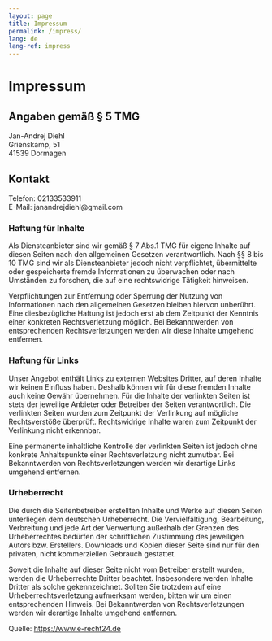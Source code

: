 ```yaml
---
layout: page
title: Impressum
permalink: /impress/
lang: de
lang-ref: impress
---
```


<div class='impressum'>
        <h1>Impressum</h1>
        <h2>Angaben gem&auml;&szlig; &sect; 5 TMG</h2>
        <p>Jan-Andrej Diehl<br />
            Grienskamp, 51<br />
            41539 Dormagen</p>
        <h2>Kontakt</h2>
        <p>Telefon: 02133533911<br />
            E-Mail: janandrejdiehl@gmail.com</p>
        <h3>Haftung f&uuml;r Inhalte</h3>
        <p>Als Diensteanbieter sind wir gem&auml;&szlig; &sect; 7 Abs.1 TMG f&uuml;r eigene Inhalte auf diesen
            Seiten nach den allgemeinen Gesetzen verantwortlich. Nach &sect;&sect; 8 bis 10 TMG sind wir als
            Diensteanbieter jedoch nicht verpflichtet, &uuml;bermittelte oder gespeicherte fremde Informationen zu
            &uuml;berwachen oder nach Umst&auml;nden zu forschen, die auf eine rechtswidrige T&auml;tigkeit
            hinweisen.</p>
        <p>Verpflichtungen zur Entfernung oder Sperrung der Nutzung von Informationen nach den allgemeinen Gesetzen
            bleiben hiervon unber&uuml;hrt. Eine diesbez&uuml;gliche Haftung ist jedoch erst ab dem Zeitpunkt der
            Kenntnis einer konkreten Rechtsverletzung m&ouml;glich. Bei Bekanntwerden von entsprechenden
            Rechtsverletzungen werden wir diese Inhalte umgehend entfernen.</p>
        <h3>Haftung f&uuml;r Links</h3>
        <p>Unser Angebot enth&auml;lt Links zu externen Websites Dritter, auf deren Inhalte wir keinen Einfluss
            haben. Deshalb k&ouml;nnen wir f&uuml;r diese fremden Inhalte auch keine Gew&auml;hr &uuml;bernehmen.
            F&uuml;r die Inhalte der verlinkten Seiten ist stets der jeweilige Anbieter oder Betreiber der Seiten
            verantwortlich. Die verlinkten Seiten wurden zum Zeitpunkt der Verlinkung auf m&ouml;gliche
            Rechtsverst&ouml;&szlig;e &uuml;berpr&uuml;ft. Rechtswidrige Inhalte waren zum Zeitpunkt der Verlinkung
            nicht erkennbar.</p>
        <p>Eine permanente inhaltliche Kontrolle der verlinkten Seiten ist jedoch ohne konkrete Anhaltspunkte einer
            Rechtsverletzung nicht zumutbar. Bei Bekanntwerden von Rechtsverletzungen werden wir derartige Links
            umgehend entfernen.</p>
        <h3>Urheberrecht</h3>
        <p>Die durch die Seitenbetreiber erstellten Inhalte und Werke auf diesen Seiten unterliegen dem deutschen
            Urheberrecht. Die Vervielf&auml;ltigung, Bearbeitung, Verbreitung und jede Art der Verwertung
            au&szlig;erhalb der Grenzen des Urheberrechtes bed&uuml;rfen der schriftlichen Zustimmung des jeweiligen
            Autors bzw. Erstellers. Downloads und Kopien dieser Seite sind nur f&uuml;r den privaten, nicht
            kommerziellen Gebrauch gestattet.</p>
        <p>Soweit die Inhalte auf dieser Seite nicht vom Betreiber erstellt wurden, werden die Urheberrechte Dritter
            beachtet. Insbesondere werden Inhalte Dritter als solche gekennzeichnet. Sollten Sie trotzdem auf eine
            Urheberrechtsverletzung aufmerksam werden, bitten wir um einen entsprechenden Hinweis. Bei Bekanntwerden
            von Rechtsverletzungen werden wir derartige Inhalte umgehend entfernen.</p>
        <p>Quelle: <a href="https://www.e-recht24.de">https://www.e-recht24.de</a></p>
</div>
